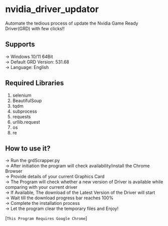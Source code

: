 # nvidia_driver_updator
Automate the tedious process of update the Nvidia Game Ready Driver(GRD) with few clicks!! </br>

## Supports
-> Windows 10/11 64Bit </br>
-> Default GRD Version: 531.68 </br>
-> Language: English </br>
## Required Libraries
1. selenium
2. BeautifulSoup
3. tqdm
4. subprocess
5. requests
6. urllib.request
7. os
8. re

## How to use it?
-> Run the grdScrapper.py </br>
-> After initiation the program will check availability/install the Chrome Browser</br>
-> Provide details of your current Graphics Card</br>
-> The Program will check whether a new version of Driver is available while comparing with your current driver</br>
-> If Available, The download of the Latest Version of the Driver will start</br>
-> Wait till the download progress bar reaches 100% </br>
-> Complete the installation process </br>
-> Let the program clear the temporary files and Enjoy! </br>

[`This Program Requires Google Chrome`]
